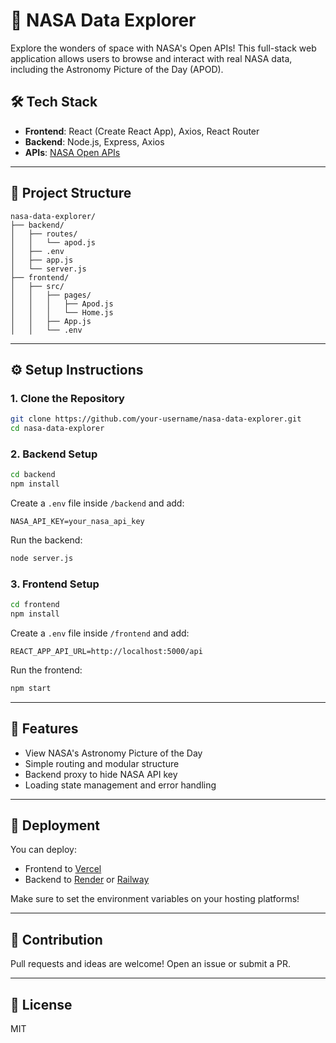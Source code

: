 # 🚀 NASA Data Explorer

Explore the wonders of space with NASA's Open APIs! This full-stack web application allows users to browse and interact with real NASA data, including the Astronomy Picture of the Day (APOD).

## 🛠️ Tech Stack

- **Frontend**: React (Create React App), Axios, React Router
- **Backend**: Node.js, Express, Axios
- **APIs**: [NASA Open APIs](https://api.nasa.gov/)

---

## 📁 Project Structure

```
nasa-data-explorer/
├── backend/
│   ├── routes/
│   │   └── apod.js
│   ├── .env
│   ├── app.js
│   └── server.js
├── frontend/
│   ├── src/
│   │   ├── pages/
│   │   │   ├── Apod.js
│   │   │   └── Home.js
│   │   ├── App.js
│   │   └── .env
```

---

## ⚙️ Setup Instructions

### 1. Clone the Repository
```bash
git clone https://github.com/your-username/nasa-data-explorer.git
cd nasa-data-explorer
```

### 2. Backend Setup
```bash
cd backend
npm install
```

Create a `.env` file inside `/backend` and add:
```
NASA_API_KEY=your_nasa_api_key
```

Run the backend:
```bash
node server.js
```

### 3. Frontend Setup
```bash
cd frontend
npm install
```

Create a `.env` file inside `/frontend` and add:
```
REACT_APP_API_URL=http://localhost:5000/api
```

Run the frontend:
```bash
npm start
```

---

## 🌌 Features

- View NASA's Astronomy Picture of the Day
- Simple routing and modular structure
- Backend proxy to hide NASA API key
- Loading state management and error handling

---

## 🚀 Deployment

You can deploy:

- Frontend to [Vercel](https://vercel.com/)
- Backend to [Render](https://render.com/) or [Railway](https://railway.app/)

Make sure to set the environment variables on your hosting platforms!

---

## 🙌 Contribution

Pull requests and ideas are welcome! Open an issue or submit a PR.

---

## 📜 License

MIT